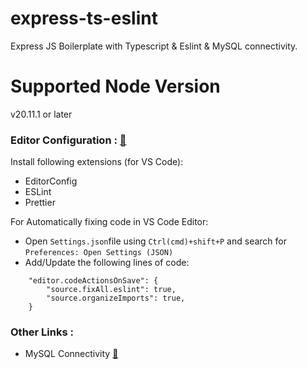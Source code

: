 # express-ts-eslint
Express JS Boilerplate with Typescript & Eslint & MySQL connectivity.

# Supported Node Version
v20.11.1 or later

### Editor Configuration : [🔗](https://code.visualstudio.com/docs/languages/typescript#_code-actions-on-save)

Install following extensions (for VS Code):
- EditorConfig
- ESLint
- Prettier

For Automatically fixing code in VS Code Editor:

- Open `Settings.json`file using `Ctrl(cmd)+shift+P` and search for `Preferences: Open Settings (JSON)`
- Add/Update the following lines of code:
```
    "editor.codeActionsOnSave": {
        "source.fixAll.eslint": true,
        "source.organizeImports": true,
    }
```

### Other Links :
- MySQL Connectivity [🔗](https://github.com/YASHRAUTELA/express-ts-eslint/tree/mysql)
